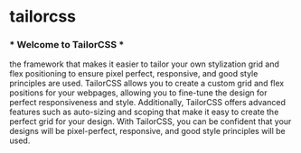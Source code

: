 # tailorcss

<h3>* Welcome to TailorCSS *</h3> the framework that makes it easier to tailor your own stylization grid and flex positioning to ensure pixel perfect, responsive, and good style principles are used. TailorCSS allows you to create a custom grid and flex positions for your webpages, allowing you to fine-tune the design for perfect responsiveness and style. Additionally, TailorCSS offers advanced features such as auto-sizing and scoping that make it easy to create the perfect grid for your design. With TailorCSS, you can be confident that your designs will be pixel-perfect, responsive, and good style principles will be used.
